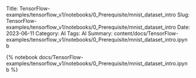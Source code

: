Title: TensorFlow-examples/tensorflow_v1/notebooks/0_Prerequisite/mnist_dataset_intro
Slug: TensorFlow-examples/tensorflow_v1/notebooks/0_Prerequisite/mnist_dataset_intro
Date: 2023-06-11
Category: AI
Tags: AI
Summary: content/docs/TensorFlow-examples/tensorflow_v1/notebooks/0_Prerequisite/mnist_dataset_intro.ipynb

{% notebook docs/TensorFlow-examples/tensorflow_v1/notebooks/0_Prerequisite/mnist_dataset_intro.ipynb %}